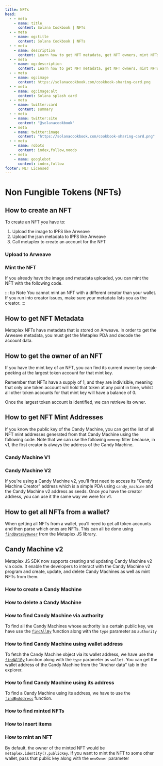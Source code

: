 ```yaml
---
title: NFTs
head:
  - - meta
    - name: title
      content: Solana Cookbook | NFTs
  - - meta
    - name: og:title
      content: Solana Cookbook | NFTs
  - - meta
    - name: description
      content: Learn how to get NFT metadata, get NFT owners, mint NFTs on Solana, and more
  - - meta
    - name: og:description
      content: Learn how to get NFT metadata, get NFT owners, mint NFTs on Solana, and more
  - - meta
    - name: og:image
      content: https://solanacookbook.com/cookbook-sharing-card.png
  - - meta
    - name: og:image:alt
      content: Solana splash card
  - - meta
    - name: twitter:card
      content: summary
  - - meta
    - name: twitter:site
      content: "@solanacookbook"
  - - meta
    - name: twitter:image
      content: "https://solanacookbook.com/cookbook-sharing-card.png"
  - - meta
    - name: robots
      content: index,follow,noodp
  - - meta
    - name: googlebot
      content: index,follow
footer: MIT Licensed
---
```


# Non Fungible Tokens (NFTs)

## How to create an NFT

To create an NFT you have to:

1. Upload the image to IPFS like Arweave
2. Upload the json metadata to IPFS like Arweave
3. Call metaplex to create an account for the NFT

### Upload to Arweave

<SolanaCodeGroup>
  <SolanaCodeGroupItem title="TS" active>

  <template v-slot:default>

@[code](@/code/nfts/upload-arweave/upload-arweave.en.ts)

  </template>

  <template v-slot:preview>

@[code](@/code/nfts/upload-arweave/upload-arweave.preview.en.ts)

  </template>

  </SolanaCodeGroupItem>
  <SolanaCodeGroupItem title="Python">
  <template v-slot:default>

@[code](@/code/nfts/upload-arweave/upload-arweave.en.py)

  </template>

  <template v-slot:preview>

@[code](@/code/nfts/upload-arweave/upload-arweave.preview.en.py)

  </template>
  </SolanaCodeGroupItem>
</SolanaCodeGroup>

### Mint the NFT

If you already have the image and metadata uploaded, you can mint
the NFT with the following code.

<SolanaCodeGroup>
  <SolanaCodeGroupItem title="TS" active>

  <template v-slot:default>

@[code](@/code/nfts/mint-nft/mint-nft.en.ts)

  </template>

  <template v-slot:preview>

@[code](@/code/nfts/mint-nft/mint-nft.preview.en.ts)

  </template>

  </SolanaCodeGroupItem>
</SolanaCodeGroup>

::: tip Note
You cannot mint an NFT with a different creator than your wallet.
If you run into creator issues, make sure your metadata lists you
as the creator.
:::

## How to get NFT Metadata

Metaplex NFTs have metadata that is stored on Arweave. In order
to get the Arweave metadata, you must get the Metaplex PDA and
decode the account data.

<SolanaCodeGroup>
  <SolanaCodeGroupItem title="TS" active>

  <template v-slot:default>

@[code](@/code/nfts/get-metadata/get-metadata.en.ts)

  </template>

  <template v-slot:preview>

@[code](@/code/nfts/get-metadata/get-metadata.preview.en.ts)

  </template>

  </SolanaCodeGroupItem>

</SolanaCodeGroup>

## How to get the owner of an NFT

If you have the mint key of an NFT, you can find its current owner
by sneak-peeking at the largest token account for that mint key.

Remember that NFTs have a supply of 1, and they are indivisible,
meaning that only one token account will hold that token at any
point in time, whilst all other token accounts for that mint key will
have a balance of 0.

Once the largest token account is identified, we can retrieve its owner.

<SolanaCodeGroup>
  <SolanaCodeGroupItem title="TS" active>

  <template v-slot:default>

@[code](@/code/nfts/get-owner/get-owner.en.ts)

  </template>

  <template v-slot:preview>

@[code](@/code/nfts/get-owner/get-owner.preview.en.ts)

  </template>

  </SolanaCodeGroupItem>

</SolanaCodeGroup>

## How to get NFT Mint Addresses

If you know the public key of the Candy Machine, you can get the list of all NFT mint addresses generated from that Candy Machine using the following code. Note that we can use the following `memcmp` filter because, in v1, the first creator is always the address of the Candy Machine.

### Candy Machine V1

<SolanaCodeGroup>
<SolanaCodeGroupItem title="TS" active>

  <template v-slot:default>

@[code](@/code/nfts/nfts-mint-addresses/mint-addresses.en.ts)

  </template>

  <template v-slot:preview>

@[code](@/code/nfts/nfts-mint-addresses/mint-addresses-preview.en.ts)

  </template>

  </SolanaCodeGroupItem>

</SolanaCodeGroup>

### Candy Machine V2

If you're using a Candy Machine v2, you'll first need to access its "Candy Machine Creator" address which is a simple PDA using `candy_machine` and the Candy Machine v2 address as seeds. Once you have the creator address, you can use it the same way we were for v1.

<SolanaCodeGroup>
<SolanaCodeGroupItem title="TS" active>

  <template v-slot:default>

@[code](@/code/nfts/nfts-mint-addresses/mint-addresses-v2.en.ts)

  </template>

  <template v-slot:preview>

@[code](@/code/nfts/nfts-mint-addresses/mint-addresses-preview-v2.en.ts)

  </template>

  </SolanaCodeGroupItem>

</SolanaCodeGroup>

## How to get all NFTs from a wallet?

When getting all NFTs from a wallet, you'll need to get all token accounts and then parse which ones are NFTs.
This can all be done using [`findDataByOwner`](https://github.com/metaplex-foundation/js/blob/248b61baf89a69b88f9a461e32b1cbd54a9b0a18/src/programs/metadata/accounts/Metadata.ts#L220-L236) from the Metaplex JS library.

<SolanaCodeGroup>
<SolanaCodeGroupItem title="TS" active>

  <template v-slot:default>

@[code](@/code/nfts/get-all-nfts/get-all-nfts.en.ts)

  </template>

  <template v-slot:preview>

@[code](@/code/nfts/get-all-nfts/get-all-nfts.preview.en.ts)

  </template>

  </SolanaCodeGroupItem>
</SolanaCodeGroup>

## Candy Machine v2

Metaplex JS SDK now supports creating and updating Candy Machine v2 via code. It enable the developers to interact with the Candy Machine v2 program and create, update, and delete Candy Machines as well as mint NFTs from them.

### How to create a Candy Machine

<SolanaCodeGroup>
<SolanaCodeGroupItem title="TS" active>

  <template v-slot:default>

@[code](@/code/nfts/candy-machine/create-candy-machine.en.ts)

  </template>

  <template v-slot:preview>

@[code](@/code/nfts/candy-machine/create-candy-machine.preview.en.ts)

  </template>

  </SolanaCodeGroupItem>

</SolanaCodeGroup>

### How to delete a Candy Machine

<SolanaCodeGroup>
<SolanaCodeGroupItem title="TS" active>

  <template v-slot:default>

@[code](@/code/nfts/candy-machine/delete-candy-machine.en.ts)

  </template>

  <template v-slot:preview>

@[code](@/code/nfts/candy-machine/delete-candy-machine.preview.en.ts)

  </template>

  </SolanaCodeGroupItem>

</SolanaCodeGroup>

### How to find Candy Machine via authority

To find all the Candy Machines whose authority is a certain public key, we have use the [`findAllBy`](https://metaplex-foundation.github.io/js/classes/js.CandyMachinesV2Client.html#findAllBy) function along with the `type` parameter as `authority`

<SolanaCodeGroup>
<SolanaCodeGroupItem title="TS" active>

  <template v-slot:default>

@[code](@/code/nfts/candy-machine/find-via-authority.en.ts)

  </template>

  <template v-slot:preview>

@[code](@/code/nfts/candy-machine/find-via-authority.preview.en.ts)

  </template>

  </SolanaCodeGroupItem>

</SolanaCodeGroup>

### How to find Candy Machine using wallet address

To fetch the Candy Machine object via its wallet address, we have use the [`findAllBy`](https://metaplex-foundation.github.io/js/classes/js.CandyMachinesV2Client.html#findAllBy) function along with the `type` parameter as `wallet`. You can get the wallet address of the Candy Machine from the "Anchor data" tab in the explorer.

<SolanaCodeGroup>
<SolanaCodeGroupItem title="TS" active>

  <template v-slot:default>

@[code](@/code/nfts/candy-machine/find-via-wallet.en.ts)

  </template>

  <template v-slot:preview>

@[code](@/code/nfts/candy-machine/find-via-wallet.preview.en.ts)

  </template>

  </SolanaCodeGroupItem>

</SolanaCodeGroup>

### How to find Candy Machine using its address

To find a Candy Machine using its address, we have to use the [`findByAddress`](https://metaplex-foundation.github.io/js/classes/js.CandyMachinesV2Client.html#findByAddress) function.

<SolanaCodeGroup>
<SolanaCodeGroupItem title="TS" active>

  <template v-slot:default>

@[code](@/code/nfts/candy-machine/find-via-address.en.ts)

  </template>

  <template v-slot:preview>

@[code](@/code/nfts/candy-machine/find-via-address.preview.en.ts)

  </template>

  </SolanaCodeGroupItem>

</SolanaCodeGroup>

### How to find minted NFTs

<SolanaCodeGroup>
<SolanaCodeGroupItem title="TS" active>

  <template v-slot:default>

@[code](@/code/nfts/candy-machine/find-minted-nfts.en.ts)

  </template>

  <template v-slot:preview>

@[code](@/code/nfts/candy-machine/find-minted-nfts.preview.en.ts)

  </template>

  </SolanaCodeGroupItem>

</SolanaCodeGroup>

### How to insert items 

<SolanaCodeGroup>
<SolanaCodeGroupItem title="TS" active>

  <template v-slot:default>

@[code](@/code/nfts/candy-machine/insert-items.en.ts)

  </template>

  <template v-slot:preview>

@[code](@/code/nfts/candy-machine/insert-items.preview.en.ts)

  </template>

  </SolanaCodeGroupItem>

</SolanaCodeGroup>

### How to mint an NFT

By default, the owner of the minted NFT would be `metaplex.identity().publicKey`. If you want to mint the NFT to some other wallet, pass that public key along with the `newOwner` parameter

<SolanaCodeGroup>
<SolanaCodeGroupItem title="TS" active>

  <template v-slot:default>

@[code](@/code/nfts/candy-machine/mint-nft.en.ts)

  </template>

  <template v-slot:preview>

@[code](@/code/nfts/candy-machine/mint-nft.preview.en.ts)

  </template>

  </SolanaCodeGroupItem>

</SolanaCodeGroup>
